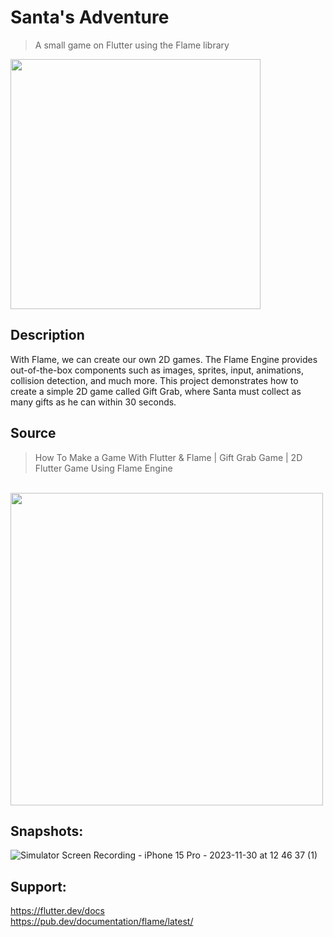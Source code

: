 # Santa's Adventure
> A small game on Flutter using the Flame library


<img src="https://miro.medium.com/v2/resize:fit:1400/format:webp/1*PaYoriCwXirlGogQEzi0EQ.png" width="400">


## Description
With Flame, we can create our own 2D games. The Flame Engine provides out-of-the-box components such as images, sprites, input, animations, collision detection, and much more. This project demonstrates how to create a simple 2D game called Gift Grab, where Santa must collect as many gifts as he can within 30 seconds.

## Source
> How To Make a Game With Flutter & Flame | Gift Grab Game | 2D Flutter Game Using Flame Engine
<br>
<a href="https://medium.com/@treyhope/how-to-make-a-game-with-flutter-flame-gift-grab-game-2d-flutter-game-using-flame-engine-2f2e7eacd90"><img src="https://miro.medium.com/v2/resize:fit:1400/format:webp/1*ZgBJyP1cYKwmyV_eVkk3sw@2x.jpeg" width="500"></a>

## Snapshots:
![Simulator Screen Recording - iPhone 15 Pro - 2023-11-30 at 12 46 37 (1)](https://github.com/Naveen11695/Santa-s-Adventure/assets/26553232/b5235aa3-fa09-4be4-afb6-78d47326e230)


## Support:
https://flutter.dev/docs
<br>
https://pub.dev/documentation/flame/latest/
